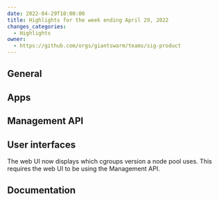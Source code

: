 ```yaml
---
date: 2022-04-29T10:00:00
title: Highlights for the week ending April 29, 2022
changes_categories:
  - Highlights
owner:
  - https://github.com/orgs/giantswarm/teams/sig-product
---
```


## General

## Apps

## Management API

## User interfaces

The web UI now displays which cgroups version a node pool uses. This requires the web UI to be using the Management API.

## Documentation
